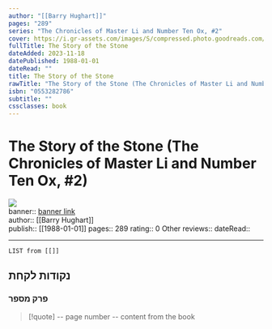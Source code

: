 ```yaml
---
author: "[[Barry Hughart]]"
pages: "289"
series: "The Chronicles of Master Li and Number Ten Ox, #2"
cover: https://i.gr-assets.com/images/S/compressed.photo.goodreads.com/books/1507327958l/77207._SY475_.jpg
fullTitle: The Story of the Stone
dateAdded: 2023-11-18
datePublished: 1988-01-01
dateRead: ""
title: The Story of the Stone
rawTitle: "The Story of the Stone (The Chronicles of Master Li and Number Ten Ox, #2)"
isbn: "0553282786"
subtitle: ""
cssclasses: book
---
```

# The Story of the Stone (The Chronicles of Master Li and Number Ten Ox, #2)

![](https:&#x2F;&#x2F;i.gr-assets.com&#x2F;images&#x2F;S&#x2F;compressed.photo.goodreads.com&#x2F;books&#x2F;1507327958l&#x2F;77207._SY475_.jpg)  
banner:: [banner link](https:&#x2F;&#x2F;i.gr-assets.com&#x2F;images&#x2F;S&#x2F;compressed.photo.goodreads.com&#x2F;books&#x2F;1507327958l&#x2F;77207._SY475_.jpg)  
author:: [[Barry Hughart]]  
publish:: [[1988-01-01]]
pages:: 289
rating:: 0 
Other reviews:: 
dateRead:: 

<hr  style="clear:both"/>



```dataview
LIST from [[]]
```

## נקודות לקחת 

### פרק מספר
> [!quote] -- page number -- 
>  content from the book




```